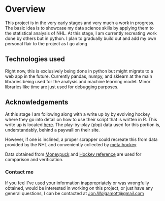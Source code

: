 # Overview 

This project is in the very early stages and very much a work in progress. The basic idea is to showcase my data science skills by applying them to the statistical analysis of NHL. At this stage, I am currently recreating work done by others but in python. I plan to gradually build out and add my own personal flair to the project as I go along.

## Technologies used

Right now, this is exclusively being done in python but might migrate to a web app in the future. Currently pandas, numpy, and sklearn at the main libraries being used for the analysis and machine learning model. Minor libraries like time are just used for debugging purposes. 

## Acknowledgements

At this stage I am following along with a write up by by evolving hockey where they go into detail on how to use their script that is written in R. This write up is located [here](https://evolving-hockey.com/blog/a-new-expected-goals-model-for-predicting-goals-in-the-nhl/). The play-by-play (pbp) data used for this portion is, understandably, behind a paywall on their site. 

However, if one is inclined, a proper scrapper could recreate this from data provided by the NHL and conveniently collected by [meta hockey](http://metahockey.com/resources/data/sources/)

Data obtained from [Moneypuck](http://moneypuck.com/data.htm) and [Hockey reference](https://www.hockey-reference.com/) are used for comparison and verification. 

### Contact me
If you feel I've used your information inappropriately or was wrongfully obtained, would be interested in working on this project, or just have any general questions, I can be contacted at Jon.Wolgamott@gmail.com
